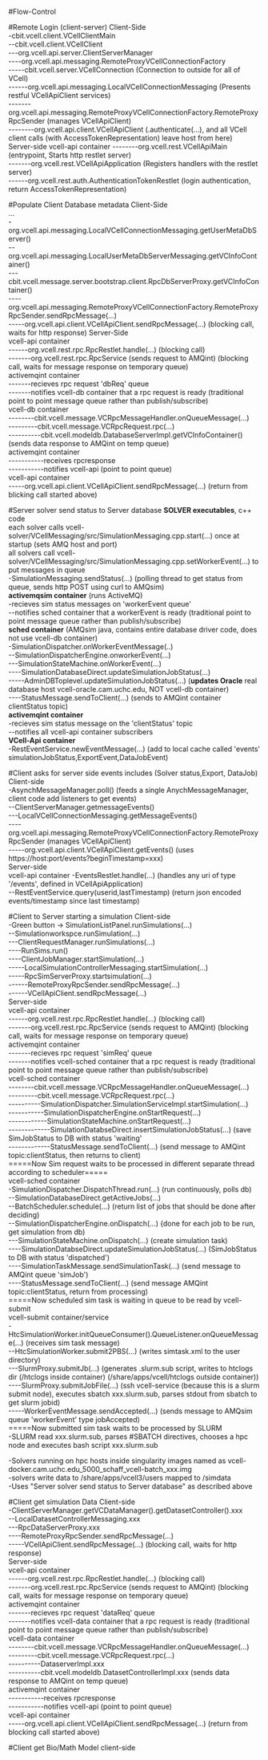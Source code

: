 #Flow-Control

#Remote Login (client-server)
Client-Side  
-cbit.vcell.client.VCellClientMain  
--cbit.vcell.client.VCellClient  
---org.vcell.api.server.ClientServerManager  
----org.vcell.api.messaging.RemoteProxyVCellConnectionFactory  
-----cbit.vcell.server.VCellConnection (Connection to outside for all of VCell)  
------org.vcell.api.messaging.LocalVCellConnectionMessaging (Presents restful VCellApiClient services)  
-------org.vcell.api.messaging.RemoteProxyVCellConnectionFactory.RemoteProxyRpcSender (manages VCellApiClient)  
--------org.vcell.api.client.VCellApiClient (.authenticate(...), and all VCell client calls (with AccessTokenRepresentation) leave host from here)  
Server-side
vcell-api container 
--------org.vcell.rest.VCellApiMain (entrypoint, Starts http restlet server)  
-------org.vcell.rest.VCellApiApplication (Registers handlers with the restlet server)  
------org.vcell.rest.auth.AuthenticationTokenRestlet (login authentication, return AccessTokenRepresentation)  

#Populate Client Database metadata
Client-Side  
...  
-org.vcell.api.messaging.LocalVCellConnectionMessaging.getUserMetaDbServer()  
--org.vcell.api.messaging.LocalUserMetaDbServerMessaging.getVCInfoContainer()  
---cbit.vcell.message.server.bootstrap.client.RpcDbServerProxy.getVCInfoContainer()  
----org.vcell.api.messaging.RemoteProxyVCellConnectionFactory.RemoteProxyRpcSender.sendRpcMessage(...)  
-----org.vcell.api.client.VCellApiClient.sendRpcMessage(...)  (blocking call, waits for http response)
Server-Side  
vcell-api container  
------org.vcell.rest.rpc.RpcRestlet.handle(...) (blocking call)  
-------org.vcell.rest.rpc.RpcService  (sends request to AMQint) (blocking call, waits for message response on temporary queue)  
activemqint container  
-------recieves rpc request 'dbReq' queue  
-------notifies vcell-db container that a rpc request is ready (traditional point to point message queue rather than publish/subscribe)  
vcell-db container  
--------cbit.vcell.message.VCRpcMessageHandler.onQueueMessage(...)  
---------cbit.vcell.message.VCRpcRequest.rpc(...)  
----------cbit.vcell.modeldb.DatabaseServerImpl.getVCInfoContainer()  (sends data response to AMQint on temp queue)  
activemqint container  
-----------receives rpcresponse  
-----------notifies vcell-api (point to point queue)  
vcell-api container  
-----org.vcell.api.client.VCellApiClient.sendRpcMessage(...)  (return from blicking call started above)  


#Server solver send status to Server database
**SOLVER executables**, c++ code  
each solver calls vcell-solver/VCellMessaging/src/SimulationMessaging.cpp.start(...) once at startup (sets AMQ host and port)  
all solvers call vcell-solver/VCellMessaging/src/SimulationMessaging.cpp.setWorkerEvent(...) to put messages in queue  
-SimulationMessaging.sendStatus(...) (polling thread to get status from queue, sends http POST using curl to AMQsim)  
**activemqsim container**  (runs ActiveMQ)  
-recieves sim status messages on 'workerEvent queue'  
--notifies sched container that a workerEvent is ready (traditional point to point message queue rather than publish/subscribe)  
**sched container**  (AMQsim java, contains entire database driver code, does not use vcell-db container)  
-SimulationDispatcher.onWorkerEventMessage(..)  
--SimulationDispatcherEngine.onworkerEvent(...)  
---SimulationStateMachine.onWorkerEvent(...)  
----SimulationDatabaseDirect.updateSimulationJobStatus(...)  
-----AdminDBToplevel.updateSimulationJobStatus(...)  (**updates Oracle** real database host vcell-oracle.cam.uchc.edu, NOT vcell-db container)  
----StatusMessage.sendToClient(...) (sends to AMQint container clientStatus topic)  
**activemqint container**  
-recieves sim status message on the 'clientStatus' topic  
--notifies all vcell-api container subscribers  
**VCell-Api container**  
-RestEventService.newEventMessage(...)  (add to local cache called 'events' simulationJobStatus,ExportEvent,DataJobEvent)  

#Client asks for server side events includes (Solver status,Export, DataJob)
Client-side  
-AsynchMessageManager.poll() (feeds a single AnychMessageManager, client code add listeners to get events)  
--ClientServerManager.getmessageEvents()  
---LocalVCellConnectionMessaging.getMessageEvents()  
----org.vcell.api.messaging.RemoteProxyVCellConnectionFactory.RemoteProxyRpcSender (manages VCellApiClient)  
-----org.vcell.api.client.VCellApiClient.getEvents() (uses https://host:port/events?beginTimestamp=xxx)  
Server-side  
vcell-api container
-EventsRestlet.handle(...) (handles any uri of type '/events', defined in VCellApiApplication)  
--RestEventService.query(userid,lastTimestamp) (return json encoded events/timestamp since last timestamp)  

#Client to Server starting a simulation
Client-side  
-Green button -> SimulationListPanel.runSimulations(...)  
--Simulationworkspce.runSimulation(...)  
---ClientRequestManager.runSimulations(...)  
----RunSims.run()  
----ClientJobManager.startSimulation(...)  
-----LocalSimulationControllerMessaging.startSimulation(...)  
-----RpcSimServerProxy.startsimulation(...)  
------RemoteProxyRpcSender.sendRpcMessage(...)  
------VCellApiClient.sendRpcMessage(...)  
Server-side  
vcell-api container  
------org.vcell.rest.rpc.RpcRestlet.handle(...) (blocking call)  
-------org.vcell.rest.rpc.RpcService (sends request to AMQint) (blocking call, waits for message response on temporary queue)  
activemqint container  
-------recieves rpc request 'simReq' queue  
-------notifies vcell-sched container that a rpc request is ready (traditional point to point message queue rather than publish/subscribe)  
vcell-sched container  
--------cbit.vcell.message.VCRpcMessageHandler.onQueueMessage(...)  
---------cbit.vcell.message.VCRpcRequest.rpc(...)  
----------SimulationDispatcher.SimulationServiceImpl.startSimulation(...)  
-----------SimulationDispatcherEngine.onStartRequest(...)  
------------SimulationStateMachine.onStartRequest(...)  
-------------SimulationDatabseDirect.insertSimulationJobStatus(...) (save SimJobStatus to DB with status 'waiting'  
-------------StatusMessage.sendToClient(...) (send message to AMQint topic:clientStatus, then returns to client)  
=====Now Sim request waits to be processed in different separate thread according to scheduler=====  
vcell-sched container  
-SimulationDispatcher.DispatchThread.run(...) (run continuously, polls db)  
--SimulationDatabaseDirect.getActiveJobs(...)  
--BatchScheduler.schedule(...) (return list of jobs that should be done after deciding)  
--SimulationDispatcherEngine.onDispatch(...) {done for each job to be run, get simulation from db)  
---SimulationStateMachine.onDispatch(...) (create simulation task)  
----SimulationDatabseDirect.updateSimulationJobStatus(...) (SimJobStatus to DB with status 'dispatched')  
----SimulationTaskMessage.sendSimulationTask(...) (send message to AMQint queue 'simJob')  
----StatusMessage.sendToClient(...) (send message AMQint topic:clientStatus, return from processing)  
=====Now scheduled sim task is waiting in queue to be read by vcell-submit  
vcell-submit container/service  
-HtcSimulationWorker.initQueueConsumer().QueueListener.onQueueMessage(...) (receives sim task message)  
--HtcSimulationWorker.submit2PBS(...) (writes simtask.xml to the user directory)  
---SlurmProxy.submitJb(...) (generates .slurm.sub script, writes to htclogs dir (/htclogs inside container) (/share/apps/vcell/htclogs outside container))  
----SlurmProxy.submitJobFile(...) (ssh vcell-service (because this is a slurm submit node), executes sbatch xxx.slurm.sub, parses stdout from sbatch to get slurm jobid)  
-----WorkerEventMessage.sendAccepted(...) (sends message to AMQsim queue 'workerEvent' type jobAccepted)  
=====Now submitted sim task waits to be processed by SLURM  
-SLURM read xxx.slurm.sub, parses #SBATCH directives, chooses a hpc node and executes bash script xxx.slurm.sub  
 


-Solvers running on hpc hosts inside singularity images named as vcell-docker.cam.uchc.edu_5000_schaff_vcell-batch_xxx.img  
-solvers write data to /share/apps/vcell3/users mapped to /simdata  
-Uses "Server solver send status to Server database" as described above  

#Client get simulation Data
Client-side  
-ClientServerManager.getVCDataManager().getDatasetController().xxx  
--LocalDatasetControllerMessaging.xxx  
---RpcDataServerProxy.xxx  
----RemoteProxyRpcSender.sendRpcMessage(...)  
-----VCellApiClient.sendRpcMessage(...) (blocking call, waits for http response)  
Server-side  
vcell-api container  
------org.vcell.rest.rpc.RpcRestlet.handle(...) (blocking call)  
-------org.vcell.rest.rpc.RpcService  (sends request to AMQint) (blocking call, waits for message response on temporary queue)  
activemqint container  
-------recieves rpc request 'dataReq' queue  
-------notifies vcell-data container that a rpc request is ready (traditional point to point message queue rather than publish/subscribe)  
vcell-data container  
--------cbit.vcell.message.VCRpcMessageHandler.onQueueMessage(...)  
---------cbit.vcell.message.VCRpcRequest.rpc(...)  
----------DataserverImpl.xxx  
----------cbit.vcell.modeldb.DatasetControllerImpl.xxx  (sends data response to AMQint on temp queue)  
activemqint container  
-----------receives rpcresponse  
-----------notifies vcell-api (point to point queue)  
vcell-api container  
-----org.vcell.api.client.VCellApiClient.sendRpcMessage(...)  (return from blocking call started above)  


#Client get Bio/Math Model
client-side


